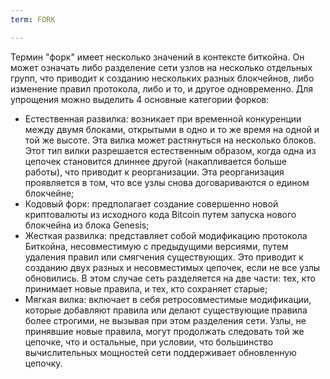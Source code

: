 ```yaml
---
term: FORK

---
```

Термин "форк" имеет несколько значений в контексте биткойна. Он может означать либо разделение сети узлов на несколько отдельных групп, что приводит к созданию нескольких разных блокчейнов, либо изменение правил протокола, либо и то, и другое одновременно. Для упрощения можно выделить 4 основные категории форков:


- Естественная развилка: возникает при временной конкуренции между двумя блоками, открытыми в одно и то же время на одной и той же высоте. Эта вилка может растянуться на несколько блоков. Этот тип вилки разрешается естественным образом, когда одна из цепочек становится длиннее другой (накапливается больше работы), что приводит к реорганизации. Эта реорганизация проявляется в том, что все узлы снова договариваются о едином блокчейне;
- Кодовый форк: предполагает создание совершенно новой криптовалюты из исходного кода Bitcoin путем запуска нового блокчейна из блока Genesis;
- Жесткая развилка: представляет собой модификацию протокола Биткойна, несовместимую с предыдущими версиями, путем удаления правил или смягчения существующих. Это приводит к созданию двух разных и несовместимых цепочек, если не все узлы обновились. В этом случае сеть разделяется на две части: тех, кто принимает новые правила, и тех, кто сохраняет старые;
- Мягкая вилка: включает в себя ретросовместимые модификации, которые добавляют правила или делают существующие правила более строгими, не вызывая при этом разделения сети. Узлы, не принявшие новые правила, могут продолжать следовать той же цепочке, что и остальные, при условии, что большинство вычислительных мощностей сети поддерживает обновленную цепочку.